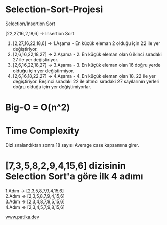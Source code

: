 # Selection-Sort-Projesi
Selection/Insertion Sort 

[22,27,16,2,18,6] -> Insertion Sort

1. [2,27,16,22,18,6] -> 1.Aşama - En küçük eleman 2 olduğu için 22 ile yer değiştiriyor.
2. [2,6,16,22,18,27] -> 2.Aşama - 2. En küçük eleman olan 6 ikinci sıradaki 27 ile yer değiştiriyor.
3. [2,6,16,22,18,27] -> 3.Aşama - 3. En küçük eleman olan 16 doğru yerde olduğu için yer değiştirmiyor.
4. [2,6,16,18,22,27] -> 4.Aşama - 4. En küçük eleman olan 18, 22 ile yer değiştiriyor. Beşinci sıradaki 22 ile altıncı sıradaki 27 sayılarının yerleri doğru olduğu için yer değiştimiyorlar.

# Big-O = O(n^2)

# Time Complexity 
Dizi sıralandıktan sonra 18 sayısı Average case kapsamına girer.

# [7,3,5,8,2,9,4,15,6] dizisinin Selection Sort'a göre ilk 4 adımı

1.Adım -> [2,3,5,8,7,9,4,15,6]  
2.Adım -> [2,3,5,8,7,9,4,15,6]  
3.Adım -> [2,3,4,8,7,9,5,15,6]  
4.Adım -> [2,3,4,5,7,9,8,15,6]  

www.patika.dev
